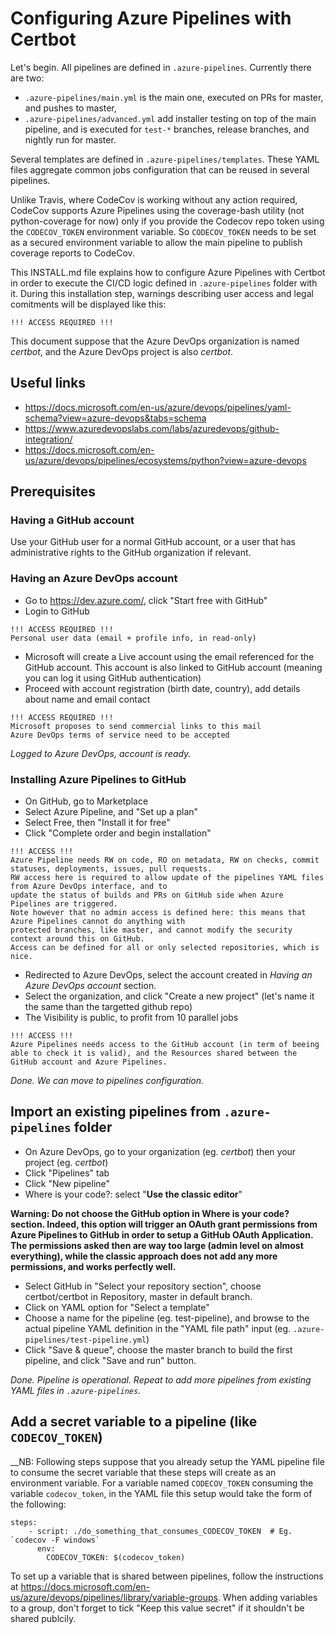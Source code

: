 # Configuring Azure Pipelines with Certbot

Let's begin. All pipelines are defined in `.azure-pipelines`. Currently there are two:
* `.azure-pipelines/main.yml` is the main one, executed on PRs for master, and pushes to master,
* `.azure-pipelines/advanced.yml` add installer testing on top of the main pipeline, and is executed for `test-*` branches, release branches, and nightly run for master.

Several templates are defined in `.azure-pipelines/templates`. These YAML files aggregate common jobs configuration that can be reused in several pipelines.

Unlike Travis, where CodeCov is working without any action required, CodeCov supports Azure Pipelines
using the coverage-bash utility (not python-coverage for now) only if you provide the Codecov repo token
using the `CODECOV_TOKEN` environment variable. So `CODECOV_TOKEN` needs to be set as a secured
environment variable to allow the main pipeline to publish coverage reports to CodeCov.

This INSTALL.md file explains how to configure Azure Pipelines with Certbot in order to execute the CI/CD logic defined in `.azure-pipelines` folder with it.
During this installation step, warnings describing user access and legal comitments will be displayed like this:
```
!!! ACCESS REQUIRED !!!
```

This document suppose that the Azure DevOps organization is named _certbot_, and the Azure DevOps project is also _certbot_.

## Useful links

* https://docs.microsoft.com/en-us/azure/devops/pipelines/yaml-schema?view=azure-devops&tabs=schema
* https://www.azuredevopslabs.com/labs/azuredevops/github-integration/
* https://docs.microsoft.com/en-us/azure/devops/pipelines/ecosystems/python?view=azure-devops

## Prerequisites

### Having a GitHub account

Use your GitHub user for a normal GitHub account, or a user that has administrative rights to the GitHub organization if relevant.

### Having an Azure DevOps account
- Go to https://dev.azure.com/, click "Start free with GitHub"
- Login to GitHub

```
!!! ACCESS REQUIRED !!!
Personal user data (email + profile info, in read-only)
```

- Microsoft will create a Live account using the email referenced for the GitHub account. This account is also linked to GitHub account (meaning you can log it using GitHub authentication)
- Proceed with account registration (birth date, country), add details about name and email contact

```
!!! ACCESS REQUIRED !!!
Microsoft proposes to send commercial links to this mail
Azure DevOps terms of service need to be accepted
```

_Logged to Azure DevOps, account is ready._

### Installing Azure Pipelines to GitHub

- On GitHub, go to Marketplace
- Select Azure Pipeline, and "Set up a plan"
- Select Free, then "Install it for free"
- Click "Complete order and begin installation"

```
!!! ACCESS !!!
Azure Pipeline needs RW on code, RO on metadata, RW on checks, commit statuses, deployments, issues, pull requests.
RW access here is required to allow update of the pipelines YAML files from Azure DevOps interface, and to
update the status of builds and PRs on GitHub side when Azure Pipelines are triggered.
Note however that no admin access is defined here: this means that Azure Pipelines cannot do anything with
protected branches, like master, and cannot modify the security context around this on GitHub.
Access can be defined for all or only selected repositories, which is nice.
```

- Redirected to Azure DevOps, select the account created in _Having an Azure DevOps account_ section.
- Select the organization, and click "Create a new project" (let's name it the same than the targetted github repo)
- The Visibility is public, to profit from 10 parallel jobs

```
!!! ACCESS !!!
Azure Pipelines needs access to the GitHub account (in term of beeing able to check it is valid), and the Resources shared between the GitHub account and Azure Pipelines.
```

_Done. We can move to pipelines configuration._

## Import an existing pipelines from `.azure-pipelines` folder

- On Azure DevOps, go to your organization (eg. _certbot_) then your project (eg. _certbot_)
- Click "Pipelines" tab
- Click "New pipeline"
- Where is your code?: select "__Use the classic editor__"

__Warning: Do not choose the GitHub option in Where is your code? section. Indeed, this option will trigger an OAuth
grant permissions from Azure Pipelines to GitHub in order to setup a GitHub OAuth Application. The permissions asked
then are way too large (admin level on almost everything), while the classic approach does not add any more
permissions, and works perfectly well.__

- Select GitHub in "Select your repository section", choose certbot/certbot in Repository, master in default branch.
- Click on YAML option for "Select a template"
- Choose a name for the pipeline (eg. test-pipeline), and browse to the actual pipeline YAML definition in the
  "YAML file path" input (eg. `.azure-pipelines/test-pipeline.yml`)
- Click "Save & queue", choose the master branch to build the first pipeline, and click "Save and run" button.

_Done. Pipeline is operational. Repeat to add more pipelines from existing YAML files in `.azure-pipelines`._

## Add a secret variable to a pipeline (like `CODECOV_TOKEN`)

__NB: Following steps suppose that you already setup the YAML pipeline file to
consume the secret variable that these steps will create as an environment variable.
For a variable named `CODECOV_TOKEN` consuming the variable `codecov_token`,
in the YAML file this setup would take the form of the following:
```
steps:
    - script: ./do_something_that_consumes_CODECOV_TOKEN  # Eg. `codecov -F windows`
      env:
        CODECOV_TOKEN: $(codecov_token)
```

To set up a variable that is shared between pipelines, follow the instructions
at
https://docs.microsoft.com/en-us/azure/devops/pipelines/library/variable-groups.
When adding variables to a group, don't forget to tick "Keep this value secret"
if it shouldn't be shared publcily.
